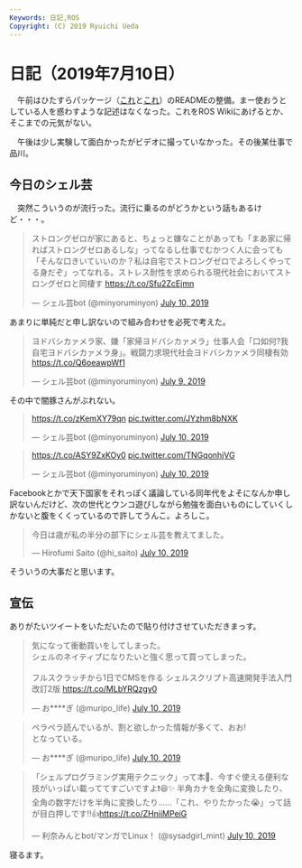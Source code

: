 ```yaml
---
Keywords: 日記,ROS
Copyright: (C) 2019 Ryuichi Ueda
---
```


# 日記（2019年7月10日）

　午前はひたすらパッケージ（[これ](https://github.com/ryuichiueda/raspimouse_cartographer)と[これ](https://github.com/ryuichiueda/raspimouse_map_based_teach_and_replay/blob/master/README.md)）のREADMEの整備。まー使おうとしている人を惑わすような記述はなくなった。これをROS Wikiにあげるとか、そこまでの元気がない。

　午後は少し実験して面白かったがビデオに撮っていなかった。その後某仕事で品川。


## 今日のシェル芸

　突然こういうのが流行った。流行に乗るのがどうかという話もあるけど・・・。

<blockquote class="twitter-tweet" data-partner="tweetdeck"><p lang="ja" dir="ltr">ストロングゼロが家にあると、ちょっと嫌なことがあっても「まあ家に帰ればストロングゼロあるしな」ってなるし仕事でむかつく人に会っても「そんな口きいていいのか？私は自宅でストロングゼロでよろしくやってる身だぞ」ってなれる。ストレス耐性を求められる現代社会においてストロングゼロと同棲す <a href="https://t.co/Sfu2ZcEjmn">https://t.co/Sfu2ZcEjmn</a></p>&mdash; シェル芸bot (@minyoruminyon) <a href="https://twitter.com/minyoruminyon/status/1148891325749592064?ref_src=twsrc%5Etfw">July 10, 2019</a></blockquote>
<script async src="https://platform.twitter.com/widgets.js" charset="utf-8"></script>


あまりに単純だと申し訳ないので組み合わせを必死で考えた。

<blockquote class="twitter-tweet" data-partner="tweetdeck"><p lang="ja" dir="ltr">ヨドバシカァメラ家、嫌「家帰ヨドバシカァメラ」仕事人会「口如何?我自宅ヨドバシカァメラ身」。戦闘力求現代社会ヨドバシカァメラ同棲有効 <a href="https://t.co/Q6oeawpWf1">https://t.co/Q6oeawpWf1</a></p>&mdash; シェル芸bot (@minyoruminyon) <a href="https://twitter.com/minyoruminyon/status/1148735877020975104?ref_src=twsrc%5Etfw">July 9, 2019</a></blockquote>
<script async src="https://platform.twitter.com/widgets.js" charset="utf-8"></script>

その中で闇豚さんがぶれない。

<blockquote class="twitter-tweet" data-partner="tweetdeck"><p lang="und" dir="ltr"><a href="https://t.co/zKemXY79qn">https://t.co/zKemXY79qn</a> <a href="https://t.co/JYzhm8bNXK">pic.twitter.com/JYzhm8bNXK</a></p>&mdash; シェル芸bot (@minyoruminyon) <a href="https://twitter.com/minyoruminyon/status/1148960141414264834?ref_src=twsrc%5Etfw">July 10, 2019</a></blockquote>
<script async src="https://platform.twitter.com/widgets.js" charset="utf-8"></script>

<blockquote class="twitter-tweet" data-partner="tweetdeck"><p lang="und" dir="ltr"><a href="https://t.co/ASY9ZxKOy0">https://t.co/ASY9ZxKOy0</a> <a href="https://t.co/TNGqonhjVG">pic.twitter.com/TNGqonhjVG</a></p>&mdash; シェル芸bot (@minyoruminyon) <a href="https://twitter.com/minyoruminyon/status/1148936968207646720?ref_src=twsrc%5Etfw">July 10, 2019</a></blockquote>
<script async src="https://platform.twitter.com/widgets.js" charset="utf-8"></script>

Facebookとかで天下国家をそれっぽく議論している同年代をよそになんか申し訳ないんだけど、次の世代とウンコ遊びしながら勉強を面白いものにしていくしかないと腹をくくっているので許してうんこ。よろしこ。

<blockquote class="twitter-tweet" data-partner="tweetdeck"><p lang="ja" dir="ltr">今日は歳が私の半分の部下にシェル芸を教えてました。</p>&mdash; Hirofumi Saito (@hi_saito) <a href="https://twitter.com/hi_saito/status/1148938623196123136?ref_src=twsrc%5Etfw">July 10, 2019</a></blockquote>
<script async src="https://platform.twitter.com/widgets.js" charset="utf-8"></script>

そういうの大事だと思います。


## 宣伝

ありがたいツイートをいただいたので貼り付けさせていただきまっす。

<blockquote class="twitter-tweet" data-partner="tweetdeck"><p lang="ja" dir="ltr">気になって衝動買いをしてしまった。<br>シェルのネイティブになりたいと強く思って買ってしまった。<br><br>フルスクラッチから1日でCMSを作る シェルスクリプト高速開発手法入門 改訂2版 <a href="https://t.co/MLbYRQzgy0">https://t.co/MLbYRQzgy0</a></p>&mdash; お****ぎ (@muripo_life) <a href="https://twitter.com/muripo_life/status/1148947040262488064?ref_src=twsrc%5Etfw">July 10, 2019</a></blockquote>
<script async src="https://platform.twitter.com/widgets.js" charset="utf-8"></script>

<blockquote class="twitter-tweet" data-partner="tweetdeck"><p lang="ja" dir="ltr">ペラペラ読んでいるが、割と欲しかった情報が多くて、おお!<br>となっている。</p>&mdash; お****ぎ (@muripo_life) <a href="https://twitter.com/muripo_life/status/1148955996124930048?ref_src=twsrc%5Etfw">July 10, 2019</a></blockquote>
<script async src="https://platform.twitter.com/widgets.js" charset="utf-8"></script>


<blockquote class="twitter-tweet" data-partner="tweetdeck"><p lang="ja" dir="ltr">「シェルプログラミング実用テクニック」って本📕、今すぐ使える便利な技がいっぱい載っててすごいですよ❗😆✨ 半角カナを全角に変換したり、全角の数字だけを半角に変換したり……「これ、やりたかった😭」って話が目白押しです‼👍<a href="https://t.co/ZHniiMPeiG">https://t.co/ZHniiMPeiG</a></p>&mdash; 利奈みんとbot/マンガでLinux！ (@sysadgirl_mint) <a href="https://twitter.com/sysadgirl_mint/status/1148878673144979456?ref_src=twsrc%5Etfw">July 10, 2019</a></blockquote>
<script async src="https://platform.twitter.com/widgets.js" charset="utf-8"></script>


寝るます。


